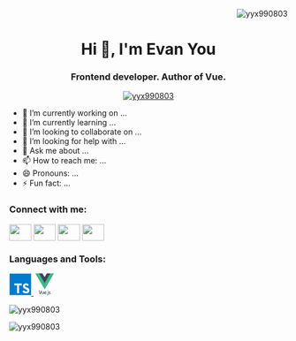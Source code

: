 <p align="right"> <img src="https://komarev.com/ghpvc/?username=yyx990803&label=Profile%20views&color=0e75b6&style=flat" alt="yyx990803" /> </p>

<h1 align="center">Hi 👋, I'm Evan You</h1>
<h3 align="center">Frontend developer. Author of Vue.</h3>

<p align="center"> <a href="https://github.com/ryo-ma/github-profile-trophy"><img src="https://github-profile-trophy.vercel.app/?username=yyx990803&theme=flat" alt="yyx990803" /></a> </p>

- 🔭 I’m currently working on ...
- 🌱 I’m currently learning ...
- 👯 I’m looking to collaborate on ...
- 🤔 I’m looking for help with ...
- 💬 Ask me about ...
- 📫 How to reach me: ...
- 😄 Pronouns: ...
- ⚡ Fun fact: ...

<h3 align="left">Connect with me:</h3>
<p align="left">
<a target="blank"><img align="center" src="https://cdn.jsdelivr.net/npm/simple-icons@3.0.1/icons/twitter.svg"  height="30" width="40" /></a>
<a target="blank"><img align="center" src="https://cdn.jsdelivr.net/npm/simple-icons@3.0.1/icons/linkedin.svg" height="30" width="40" /></a>
<a target="blank"><img align="center" src="https://cdn.jsdelivr.net/npm/simple-icons@3.0.1/icons/stackoverflow.svg" height="30" width="40" /></a>
<a  target="blank"><img align="center" src="https://cdn.jsdelivr.net/npm/simple-icons@3.0.1/icons/facebook.svg"  height="30" width="40" /></a>
</p>

<h3 align="left">Languages and Tools:</h3>

<p align="left"><a href="https://www.typescriptlang.org/" target="_blank"> <img src="https://raw.githubusercontent.com/devicons/devicon/master/icons/typescript/typescript-original.svg" alt="typescript" width="40" height="40"/> </a> <a href="https://vuejs.org/" target="_blank"> <img src="https://raw.githubusercontent.com/devicons/devicon/master/icons/vuejs/vuejs-original-wordmark.svg" alt="vuejs" width="40" height="40"/> </a></p>

<p align="left">
  <img src="https://github-readme-stats.vercel.app/api/top-langs?username=yyx990803&show_icons=true&locale=en&layout=compact&theme=light" alt="yyx990803" />
</p>

<p align="left">
<img src="https://github-readme-stats.vercel.app/api?username=yyx990803&show_icons=true&locale=en&theme=light" alt="yyx990803" />
</p>
